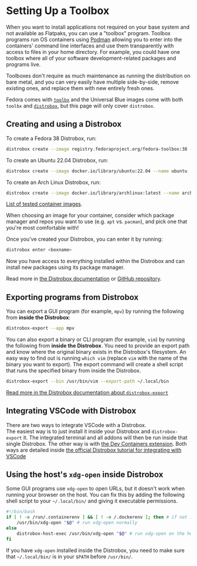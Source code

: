 # Setting Up a Toolbox

When you want to install applications not required on your base system and not available as Flatpaks, you can use a "toolbox" program. Toolbox programs run OS containers using [Podman](https://podman.io/) allowing you to enter into the containers' command line interfaces and use them transparently with access to files in your home directory. For example, you could have one toolbox where all of your software development-related packages and programs live.

Toolboxes don't require as much maintenance as running the distribution on bare metal, and you can very easily have multiple side-by-side, remove existing ones, and replace them with new entirely fresh ones.

Fedora comes with [`toolbx`](https://containertoolbx.org/) and the Universal Blue images come with both `toolbx` and [`distrobox`](https://distrobox.privatedns.org/), but this page will only cover `distrobox`.

## Creating and using a Distrobox

To create a Fedora 38 Distrobox, run:

```bash
distrobox create --image registry.fedoraproject.org/fedora-toolbox:38 --name fedora
```

To create an Ubuntu 22.04 Distrobox, run:

```bash
distrobox create --image docker.io/library/ubuntu:22.04 --name ubuntu
```

To create an Arch Linux Distrobox, run:

```bash
distrobox create --image docker.io/library/archlinux:latest --name arch
```

[List of tested container images](https://distrobox.it/compatibility/#containers-distros).

When choosing an image for your container, consider which package manager and repos you want to use (e.g. `apt` vs. `pacman`), and pick one that you're most comfortable with!

Once you've created your Distrobox, you can enter it by running:

```bash
distrobox enter <boxname>
```

Now you have access to everything installed within the Distrobox and can install new packages using its package manager.

Read more in [the Distrobox documentation](https://distrobox.privatedns.org/) or [GitHub repository](https://github.com/89luca89/distrobox).

## Exporting programs from Distrobox

You can export a GUI program (for example, `mpv`) by running the following from **inside the Distrobox**:

```bash
distrobox-export --app mpv
```

You can also export a binary or CLI program (for example, `vim`) by running the following from **inside the Distrobox**. You need to provide an export path and know where the original binary exists in the Distrobox's filesystem. An easy way to find out is running `which vim` (replace `vim` with the name of the binary you want to export). The export command will create a shell script that runs the specified binary from inside the Distrobox.

```bash
distrobox-export --bin /usr/bin/vim --export-path ~/.local/bin
```

[Read more in the Distrobox documentation about `distrobox-export`](https://distrobox.privatedns.org/usage/distrobox-export/)

## Integrating VSCode with Distrobox

There are two ways to integrate VSCode with a Distrobox.  
The easiest way is to just install it inside your Distrobox and `distrobox-export` it. The integrated terminal and all addons will then be run inside that single Distrobox. The other way is with [the Dev Containers extension](https://marketplace.visualstudio.com/items?itemName=ms-vscode-remote.remote-containers).
Both ways are detailed inside [the official Distrobox tutorial for integrating with VSCode](https://distrobox.privatedns.org/posts/integrate_vscode_distrobox/)

## Using the host's `xdg-open` inside Distrobox

Some GUI programs use `xdg-open` to open URLs, but it doesn't work when running your browser on the host.
You can fix this by adding the following shell script to your `~/.local/bin/` and giving it executable permissions.

```bash
#!/bin/bash
if [ ! -e /run/.containerenv ] && [ ! -e /.dockerenv ]; then # if not inside a container
    /usr/bin/xdg-open "$@" # run xdg-open normally
else
    distrobox-host-exec /usr/bin/xdg-open "$@" # run xdg-open on the host
fi
```

If you have `xdg-open` installed inside the Distrobox, you need to make sure that `~/.local/bin/` is in your `$PATH` before `/usr/bin/`.
